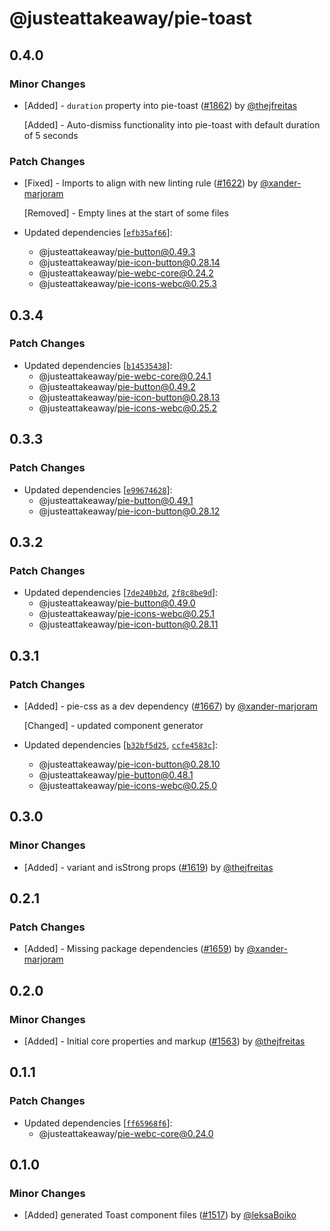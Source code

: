 # @justeattakeaway/pie-toast

## 0.4.0

### Minor Changes

- [Added] - `duration` property into pie-toast ([#1862](https://github.com/justeattakeaway/pie/pull/1862)) by [@thejfreitas](https://github.com/thejfreitas)

  [Added] - Auto-dismiss functionality into pie-toast with default duration of 5 seconds

### Patch Changes

- [Fixed] - Imports to align with new linting rule ([#1622](https://github.com/justeattakeaway/pie/pull/1622)) by [@xander-marjoram](https://github.com/xander-marjoram)

  [Removed] - Empty lines at the start of some files

- Updated dependencies [[`efb35af66`](https://github.com/justeattakeaway/pie/commit/efb35af6604ca86d0b39ec01421a376050698edf)]:
  - @justeattakeaway/pie-button@0.49.3
  - @justeattakeaway/pie-icon-button@0.28.14
  - @justeattakeaway/pie-webc-core@0.24.2
  - @justeattakeaway/pie-icons-webc@0.25.3

## 0.3.4

### Patch Changes

- Updated dependencies [[`b14535438`](https://github.com/justeattakeaway/pie/commit/b14535438da533aeb9a5520c2a239203dafb0c9a)]:
  - @justeattakeaway/pie-webc-core@0.24.1
  - @justeattakeaway/pie-button@0.49.2
  - @justeattakeaway/pie-icon-button@0.28.13
  - @justeattakeaway/pie-icons-webc@0.25.2

## 0.3.3

### Patch Changes

- Updated dependencies [[`e99674628`](https://github.com/justeattakeaway/pie/commit/e99674628547f4603663e36634c8f04a4757bdc7)]:
  - @justeattakeaway/pie-button@0.49.1
  - @justeattakeaway/pie-icon-button@0.28.12

## 0.3.2

### Patch Changes

- Updated dependencies [[`7de240b2d`](https://github.com/justeattakeaway/pie/commit/7de240b2d00df37493f4d29d9a7baac10ebc90ee), [`2f8c8be9d`](https://github.com/justeattakeaway/pie/commit/2f8c8be9d8c90a2e2be2e58d7d2bec99cbac9792)]:
  - @justeattakeaway/pie-button@0.49.0
  - @justeattakeaway/pie-icons-webc@0.25.1
  - @justeattakeaway/pie-icon-button@0.28.11

## 0.3.1

### Patch Changes

- [Added] - pie-css as a dev dependency ([#1667](https://github.com/justeattakeaway/pie/pull/1667)) by [@xander-marjoram](https://github.com/xander-marjoram)

  [Changed] - updated component generator

- Updated dependencies [[`b32bf5d25`](https://github.com/justeattakeaway/pie/commit/b32bf5d257bb87da130194a9fe2ddf3ec93bced9), [`ccfe4583c`](https://github.com/justeattakeaway/pie/commit/ccfe4583c274531d879b9c877f4c5c08dc9418cd)]:
  - @justeattakeaway/pie-icon-button@0.28.10
  - @justeattakeaway/pie-button@0.48.1
  - @justeattakeaway/pie-icons-webc@0.25.0

## 0.3.0

### Minor Changes

- [Added] - variant and isStrong props ([#1619](https://github.com/justeattakeaway/pie/pull/1619)) by [@thejfreitas](https://github.com/thejfreitas)

## 0.2.1

### Patch Changes

- [Added] - Missing package dependencies ([#1659](https://github.com/justeattakeaway/pie/pull/1659)) by [@xander-marjoram](https://github.com/xander-marjoram)

## 0.2.0

### Minor Changes

- [Added] - Initial core properties and markup ([#1563](https://github.com/justeattakeaway/pie/pull/1563)) by [@thejfreitas](https://github.com/thejfreitas)

## 0.1.1

### Patch Changes

- Updated dependencies [[`ff65968f6`](https://github.com/justeattakeaway/pie/commit/ff65968f61ef9c998662416f72c1b9999567d9f7)]:
  - @justeattakeaway/pie-webc-core@0.24.0

## 0.1.0

### Minor Changes

- [Added] generated Toast component files ([#1517](https://github.com/justeattakeaway/pie/pull/1517)) by [@leksaBoiko](https://github.com/leksaBoiko)
